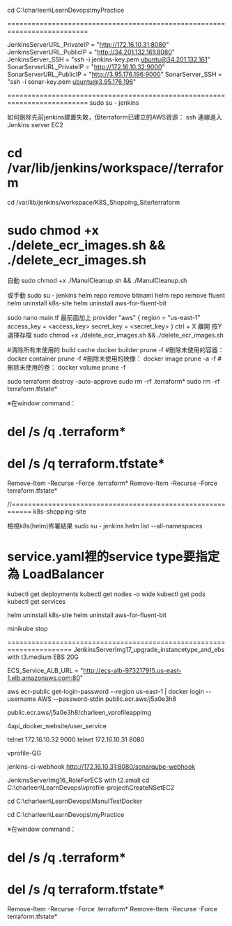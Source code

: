 cd C:\charleen\LearnDevops\myPractice

==========================================================================


JenkinsServerURL_PrivateIP = "http://172.16.10.31:8080"
JenkinsServerURL_PublicIP = "http://34.201.132.161:8080"
JenkinsServer_SSH = "ssh -i jenkins-key.pem ubuntu@34.201.132.161"
SonarServerURL_PrivateIP = "http://172.16.10.32:9000"
SonarServerURL_PublicIP = "http://3.95.176.196:9000"
SonarServer_SSH = "ssh -i sonar-key.pem ubuntu@3.95.176.196"

==========================================================================
sudo su - jenkins

如何刪除先前jenkins建置失敗，但terraform已建立的AWS資源：
ssh 連線進入Jenkins server EC2
# cd /var/lib/jenkins/workspace/<item name>/terraform
cd /var/lib/jenkins/workspace/K8S_Shopping_Site/terraform

# sudo chmod +x ./delete_ecr_images.sh && ./delete_ecr_images.sh
自動
sudo chmod +x ./ManulCleanup.sh && ./ManulCleanup.sh

或手動
sudo su - jenkins
helm repo remove bitnami
helm repo remove fluent
helm uninstall k8s-site
helm uninstall aws-for-fluent-bit

sudo nano main.tf
最前面加上
provider "aws" {
  region = "us-east-1"
  access_key = <access_key>
  secret_key = <secret_key>
}
ctrl + X 離開 按Y選擇存檔
sudo chmod +x ./delete_ecr_images.sh && ./delete_ecr_images.sh

#清除所有未使用的 build cache
docker builder prune -f
#刪除未使用的容器：
docker container prune -f
#刪除未使用的映像：
docker image prune -a -f
#刪除未使用的卷：
docker volume prune -f

sudo terraform destroy -auto-approve
sudo rm -rf .terraform*
sudo rm -rf terraform.tfstate*


※在window command：
# del /s /q .terraform*
# del /s /q terraform.tfstate*
Remove-Item -Recurse -Force .terraform*
Remove-Item -Recurse -Force terraform.tfstate*

//===========================================================
k8s-shopping-site

檢視k8s(helm)佈署結果
sudo su - jenkins
helm list --all-namespaces
# service.yaml裡的service type要指定為 LoadBalancer
kubectl get deployments
kubectl get nodes -o wide
kubectl get pods
kubectl get services

helm uninstall k8s-site
helm uninstall aws-for-fluent-bit

minikube stop


======================================================================
JenkinsServerImg17_upgrade_instancetype_and_ebs with t3.medium EBS 20G

ECS_Service_ALB_URL = "http://ecs-alb-973217915.us-east-1.elb.amazonaws.com:80"

aws ecr-public get-login-password --region us-east-1 | docker login --username AWS --password-stdin public.ecr.aws/j5a0e3h8

public.ecr.aws/j5a0e3h8/charleen_vprofileappimg

4api_docker_website/user_service

telnet 172.16.10.32 9000
telnet 172.16.10.31 8080

vprofile-QG

jenkins-ci-webhook
http://172.16.10.31:8080/sonarqube-webhook

JenkinsServerImg16_RoleForECS with t2.small
cd C:\charleen\LearnDevops\vprofile-project\CreateNSetEC2

cd C:\charleen\LearnDevops\ManulTestDocker

cd C:\charleen\LearnDevops\myPractice


※在window command：
# del /s /q .terraform*
# del /s /q terraform.tfstate*
Remove-Item -Recurse -Force .terraform*
Remove-Item -Recurse -Force terraform.tfstate*
